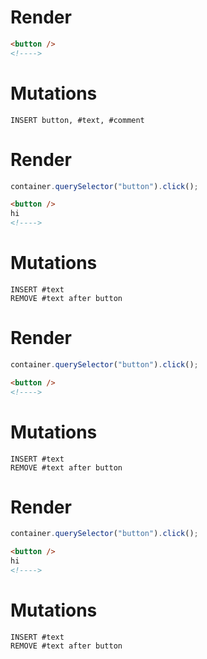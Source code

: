 # Render
```html
<button />
<!---->
```

# Mutations
```
INSERT button, #text, #comment
```

# Render
```js
container.querySelector("button").click();
```
```html
<button />
hi
<!---->
```

# Mutations
```
INSERT #text
REMOVE #text after button
```

# Render
```js
container.querySelector("button").click();
```
```html
<button />
<!---->
```

# Mutations
```
INSERT #text
REMOVE #text after button
```

# Render
```js
container.querySelector("button").click();
```
```html
<button />
hi
<!---->
```

# Mutations
```
INSERT #text
REMOVE #text after button
```